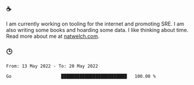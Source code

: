 ### ☕

I am currently working on tooling for the internet and promoting SRE. I am also writing some books and hoarding some data. I like thinking about time. Read more about me at [natwelch.com](https://natwelch.com).

### 🕒

<!--START_SECTION:waka-->

```text
From: 13 May 2022 - To: 20 May 2022

Go                   █████████████████████████   100.00 %
```

<!--END_SECTION:waka-->

